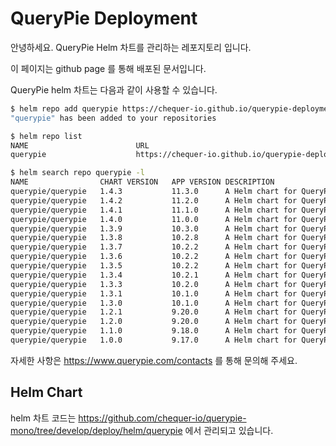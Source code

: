 # QueryPie Deployment

안녕하세요. QueryPie Helm 차트를 관리하는 레포지토리 입니다.

이 페이지는 github page 를 통해 배포된 문서입니다.

QueryPie helm 차트는 다음과 같이 사용할 수 있습니다.

```bash
$ helm repo add querypie https://chequer-io.github.io/querypie-deployment/helm-chart
"querypie" has been added to your repositories

$ helm repo list
NAME                       	URL    
querypie                   	https://chequer-io.github.io/querypie-deployment/helm-chart

$ helm search repo querypie -l
NAME            	CHART VERSION	APP VERSION	DESCRIPTION
querypie/querypie	1.4.3       	11.3.0     	A Helm chart for QueryPie
querypie/querypie	1.4.2       	11.2.0     	A Helm chart for QueryPie
querypie/querypie	1.4.1       	11.1.0     	A Helm chart for QueryPie
querypie/querypie	1.4.0       	11.0.0     	A Helm chart for QueryPie
querypie/querypie	1.3.9        	10.3.0     	A Helm chart for QueryPie
querypie/querypie	1.3.8        	10.2.8     	A Helm chart for QueryPie
querypie/querypie	1.3.7        	10.2.2     	A Helm chart for QueryPie
querypie/querypie	1.3.6        	10.2.2     	A Helm chart for QueryPie
querypie/querypie	1.3.5        	10.2.2     	A Helm chart for QueryPie
querypie/querypie	1.3.4        	10.2.1     	A Helm chart for QueryPie
querypie/querypie	1.3.3        	10.2.0     	A Helm chart for QueryPie
querypie/querypie	1.3.1        	10.1.0     	A Helm chart for QueryPie (add rdp pvc) 
querypie/querypie	1.3.0        	10.1.0     	A Helm chart for QueryPie
querypie/querypie	1.2.1        	9.20.0     	A Helm chart for QueryPie
querypie/querypie	1.2.0        	9.20.0     	A Helm chart for QueryPie
querypie/querypie	1.1.0        	9.18.0     	A Helm chart for QueryPie
querypie/querypie	1.0.0        	9.17.0     	A Helm chart for QueryPie
```

자세한 사항은 https://www.querypie.com/contacts 를 통해 문의해 주세요.

## Helm Chart

helm 차트 코드는 https://github.com/chequer-io/querypie-mono/tree/develop/deploy/helm/querypie 에서 관리되고 있습니다.

